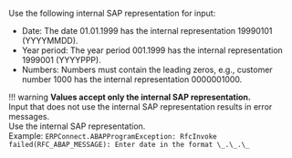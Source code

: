 
Use the following internal SAP representation for input:
- Date: The date 01.01.1999 has the internal representation 19990101 (YYYYMMDD).
- Year period: The year period 001.1999 has the internal representation 1999001 (YYYYPPP).
- Numbers: Numbers must contain the leading zeros, e.g., customer number 1000 has the internal representation 0000001000.

!!! warning
	**Values accept only the internal SAP representation.**<br>
	Input that does not use the internal SAP representation results in error messages. <br>
	Use the internal SAP representation. <br> Example: 
	```
	ERPConnect.ABAPProgramException: RfcInvoke failed(RFC_ABAP_MESSAGE): Enter date in the format \_.\_.\_
	```
